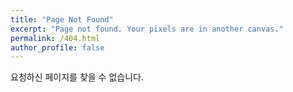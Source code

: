 ```yaml
---
title: "Page Not Found"
excerpt: "Page not found. Your pixels are in another canvas."
permalink: /404.html
author_profile: false
---
```


요청하신 페이지를 찾을 수 없습니다.

<script>
  var GOOG_FIXURL_LANG = 'en';
  var GOOG_FIXURL_SITE = 'https://jungyosup.github.io/'
</script>
<script src="https://linkhelp.clients.google.com/tbproxy/lh/wm/fixurl.js">
</script>
